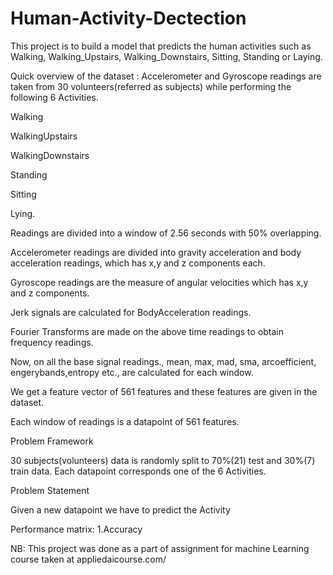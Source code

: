 # Human-Activity-Dectection
This project is to build a model that predicts the human activities such as Walking, Walking_Upstairs, Walking_Downstairs, Sitting, Standing or Laying.

Quick overview of the dataset :
Accelerometer and Gyroscope readings are taken from 30 volunteers(referred as subjects) while performing the following 6 Activities.

Walking

WalkingUpstairs

WalkingDownstairs

Standing

Sitting

Lying.


Readings are divided into a window of 2.56 seconds with 50% overlapping.

Accelerometer readings are divided into gravity acceleration and body acceleration readings, which has x,y and z components each.

Gyroscope readings are the measure of angular velocities which has x,y and z components.

Jerk signals are calculated for BodyAcceleration readings.

Fourier Transforms are made on the above time readings to obtain frequency readings.

Now, on all the base signal readings., mean, max, mad, sma, arcoefficient, engerybands,entropy etc., are calculated for each window.

We get a feature vector of 561 features and these features are given in the dataset.

Each window of readings is a datapoint of 561 features.

Problem Framework

30 subjects(volunteers) data is randomly split to 70%(21) test and 30%(7) train data.
Each datapoint corresponds one of the 6 Activities.

Problem Statement

Given a new datapoint we have to predict the Activity

Performance matrix: 1.Accuracy

NB: This project was done as a part of assignment for machine Learning course taken at appliedaicourse.com/
